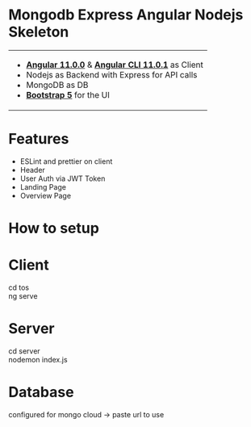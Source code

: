 # Mongodb Express Angular Nodejs Skeleton
<table>
<tr>
<td>

-  [**Angular 11.0.0**](https://github.com/angular/angular/releases) & [**Angular CLI 11.0.1**](https://github.com/angular/angular-cli/releases/) as Client
- Nodejs as Backend with Express for API calls
- MongoDB as DB
- [**Bootstrap 5**](https://v5.getbootstrap.com/docs/5.0/getting-started/download/) for the UI
</td>
</tr>
</table>

# Features
- ESLint and prettier on client
- Header
- User Auth via JWT Token
- Landing Page
- Overview Page

# How to setup

# Client
cd tos  
ng serve

# Server
cd server  
nodemon index.js

# Database
configured for mongo cloud -> paste url to use

